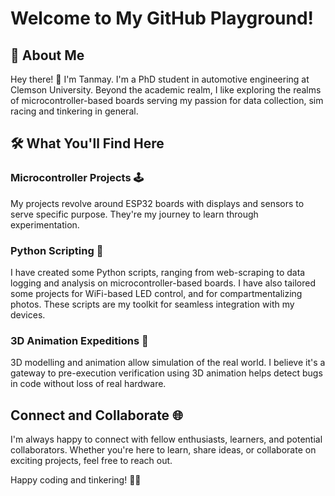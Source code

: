 # Welcome to My GitHub Playground!

## 🚀 About Me

Hey there! 👋 I'm Tanmay. I'm a PhD student in automotive engineering at Clemson University. Beyond the academic realm, I like exploring the realms of microcontroller-based boards serving my passion for data collection, sim racing and tinkering in general.

## 🛠️ What You'll Find Here

### Microcontroller Projects 🕹️

My projects revolve around ESP32 boards with displays and sensors to serve specific purpose. They're my journey to learn through experimentation.

### Python Scripting 🐍

I have created some Python scripts, ranging from web-scraping to data logging and analysis on microcontroller-based boards. I have also tailored some projects for WiFi-based LED control, and for compartmentalizing photos. These scripts are my toolkit for seamless integration with my devices.

### 3D Animation Expeditions 🚀

3D modelling and animation allow simulation of the real world. I believe it's a gateway to pre-execution verification using 3D animation helps detect bugs in code without loss of real hardware.

## Connect and Collaborate 🌐

I'm always happy to connect with fellow enthusiasts, learners, and potential collaborators. Whether you're here to learn, share ideas, or collaborate on exciting projects, feel free to reach out.

Happy coding and tinkering! 🚗💨
